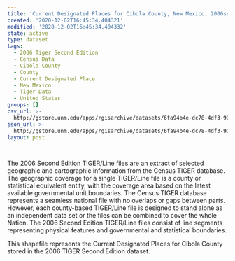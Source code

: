```yaml
---
title: 'Current Designated Places for Cibola County, New Mexico, 2006se TIGER'
created: '2020-12-02T16:45:34.404321'
modified: '2020-12-02T16:45:34.404332'
state: active
type: dataset
tags:
  - 2006 Tiger Second Edition
  - Census Data
  - Cibola County
  - County
  - Current Designated Place
  - New Mexico
  - Tiger Data
  - United States
groups: []
csv_url: >-
  http://gstore.unm.edu/apps/rgisarchive/datasets/6fa94b4e-dc78-4df3-900d-42e42dfa30c7/tgr2006se_cibo_placecu.derived.csv
json_url: >-
  http://gstore.unm.edu/apps/rgisarchive/datasets/6fa94b4e-dc78-4df3-900d-42e42dfa30c7/tgr2006se_cibo_placecu.derived.json
layout: post

---
```

The 2006 Second Edition TIGER/Line files are an extract of selected geographic and cartographic information from the Census TIGER database.  The geographic coverage for a single TIGER/Line file is a county or statistical equivalent entity, with the coverage area based on the latest available governmental unit boundaries. The Census TIGER database represents a seamless national file with no overlaps or gaps between parts.  However, each county-based TIGER/Line file is designed to stand alone as an independent data set or the files can be combined to cover the whole Nation.  The 2006 Second Edition  TIGER/Line files consist of line segments representing physical features and governmental and statistical boundaries.  

This shapefile represents the Current Designated Places for Cibola County stored in the 2006 TIGER Second Edition dataset.

